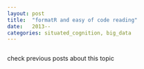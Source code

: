 ```yaml
---
layout: post
title:  "formatR and easy of code reading"
date:   2013--
categories: situated_cognition, big_data
---
```


![]()

check previous posts about this topic

